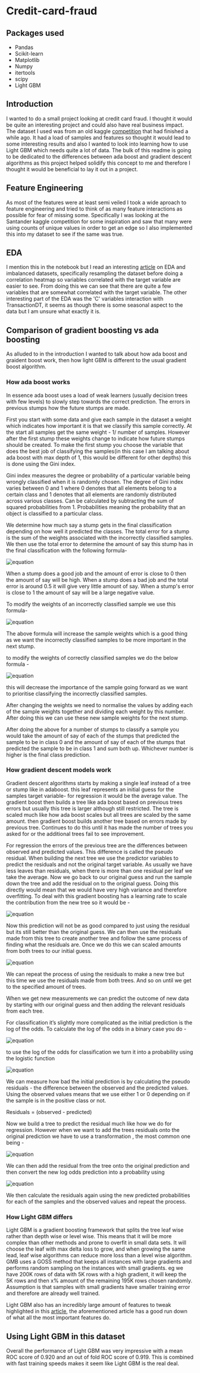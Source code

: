 # Credit-card-fraud


## Packages used

* Pandas
* Scikit-learn
* Matplotlib
* Numpy
* itertools
* scipy
* Light GBM


## Introduction

I wanted to do a small project looking at credit card fraud. I thought it would be quite an interesting project and could also have real business impact. The dataset I used was from an old kaggle [competition](https://www.kaggle.com/c/ieee-fraud-detection/overview) that had finished a while ago. It had a load of samples and features so thought it would lead to some interesting results and also I wanted to look into learning how to use Light GBM which needs quite a lot of data. The bulk of this readme is going to be dedicated to the differences between ada boost and gradient descent algorithms as this project helped solidify this concept to me and therefore I thought it would be beneficial to lay it out in a project. 

## Feature Engineering

As most of the features were at least semi veiled I took a wide aproach to feature engineering and tried to think of as many feature interactions as possible for fear of missing some. Specifically I was looking at the Santander kaggle competition for some inspiration and saw that many were using counts of unique values in order to get an edge so I also implemented this into my dataset to see if the same was true.

## EDA

I mention this in the notebook but I read an interesting [article](https://towardsdatascience.com/having-an-imbalanced-dataset-here-is-how-you-can-solve-it-1640568947eb) on EDA and imbalanced datasets, specifically resampling the dataset before doing a correlation heatmap so variables correlated with the target variable are easier to see. From doing this we can see that there are quite a few variables that are somewhat correlated with the target variable. The other interesting part of the EDA was the 'C' variables interaction with TransactionDT, it seems as though there is some seasonal aspect to the data but I am unsure what exactly it is.

## Comparison of gradient boosting vs ada boosting

As alluded to in the introduction I wanted to talk about how ada boost and graident boost work, then how light GBM is different to the usual gradient boost algorithm.

### How ada boost works

In essence ada boost uses a load of weak learners (usually decision trees with few levels) to slowly step towards the correct prediction. The errors in previous stumps how the future stumps are made. 

First you start with some data and give each sample in the dataset a weight which indicates how important it is that we classify this sample correctly. At the start all samples get the same weight - 1/ number of samples. However after the first stump these weights change to indicate how future stumps should be created. To make the first stump you choose the variable that does the best job of classifying the samples(in this case I am talking about ada boost with max depth of 1, this would be different for other depths) this is done using the Gini index. 

Gini index measures the degree or probability of a particular variable being wrongly classified when it is randomly chosen. The degree of Gini index varies between 0 and 1 where 0 denotes that all elements belong to a certain class and 1 denotes that all elements are randomly distributed across various classes. Can be calculated by subtracting the sum of squared probabilities from 1. Probabilities meaning the probability that an object is classified to a particular class.

We determine how much say a stump gets in the final classification depending on how well it predicted the classes. The total error for a stump is the sum of the weights associated with the incorrectly classified samples. We then use the total error to determine the amount of say this stump has in the final classification with the following formula-

![equation](http://www.sciweavers.org/upload/Tex2Img_1578306199/render.png)

When a stump does a good job and the amount of error is close to 0 then the amount of say will be high. When a stump does a bad job and the total error is around 0.5 it will give very little amount of say. When a stump's error is close to 1 the amount of say will be a large negative value.

To modify the weights of an incorrectly classified sample we use this formula-


![equation](http://www.sciweavers.org/upload/Tex2Img_1578252395/render.png)

The above formula will increase the sample weights which is a good thing as we want the incorrectly classified samples to be more important in the next stump.

to modify the weights of correctly classified samples we do the below formula -


![equation](http://www.sciweavers.org/upload/Tex2Img_1578252612/render.png)

this will decrease the importance of the sample going forward as we want to prioritise classifying the incorrectly classified samples.

After changing the weights we need to normalise the values by adding each of the sample weights together and dividing each weight by this number. After doing this we can use these new sample weights for the next stump.

After doing the above for a number of stumps to classify a sample you would take the amount of say of each of the stumps that predicted the sample to be in class 0 and the amount of say of each of the stumps that predicted the sample to be in class 1 and sum both up. Whichever number is higher is the final class prediction.

### How gradient descent models work

Gradient descent algorithms starts by making a single leaf instead of a tree or stump like in adaboost. this leaf represents an initial guess for the samples target variable- for regression it would be the average value. The gradient boost then builds a tree like ada boost based on previous trees errors but usually this tree is larger although still restricted. The tree is scaled much like how ada boost scales but all trees are scaled by the same amount. then gradient boost builds another tree based on errors made by previous tree. Continues to do this until it has made the number of trees you asked for or the additional trees fail to see improvement. 

For regression the errors of the previous tree are the differences between observed and predicted values. This difference is called the pseudo residual. When building the next tree we use the predictor variables to predict the residuals and not the original target variable. As usually we have less leaves than residuals, when there is more than one residual per leaf we take the average. Now we go back to our original guess and run the sample down the tree and add the residual on to the original guess. Doing this directly would mean that we would have very high variance and therefore overfitting. To deal with this gradient boosting has a learning rate to scale the contribution from the new tree so it would be -


![equation](http://www.sciweavers.org/upload/Tex2Img_1578306086/render.png)

Now this prediction will not be as good compared to just using the residual but its still better than the original guess. We can then use the residuals made from this tree to create another tree and follow the same process of finding what the residuals are. Once we do this we can scaled amounts from both trees to our initial guess.


![equation](http://www.sciweavers.org/upload/Tex2Img_1578253172/render.png)

We can repeat the process of using the residuals to make a new tree but this time we use the residuals made from both trees. And so on until we get to the specified amount of trees.

When we get new measurements we can predict the outcome of new data by starting with our original guess and then adding the relevant residuals from each tree. 


For classification it’s slightly more complicated as the initial prediction is the log of the odds. To calculate the log of the odds in a binary case you do -

![equation](http://www.sciweavers.org/upload/Tex2Img_1578253336/render.png)

to use the log of the odds for classification we turn it into a probability using the logistic function 


![equation](http://www.sciweavers.org/upload/Tex2Img_1578306290/render.png)

We can measure how bad the initial prediction is by calculating the pseudo residuals - the difference between the observed and the predicted values. Using the observed values means that we use either 1 or 0 depending on if the sample is in the positive class or not. 

Residuals = (observed - predicted)

Now we build a tree to predict the residual much like how we do for regression. However when we want to add the trees residuals onto the original prediction we have to use a transformation , the most common one being -

![equation](http://www.sciweavers.org/upload/Tex2Img_1578306350/render.png)

We can then add the residual from the tree onto the original prediction and then convert the new log odds prediction into a probability using 

![equation](http://www.sciweavers.org/upload/Tex2Img_1578253794/render.png)

We then calculate the residuals again using the new predicted probabilities for each of the samples and the observed values and repeat the process.

### How Light GBM differs

Light GBM is a gradient boosting framework that splits the tree leaf wise rather than depth wise or level wise. This means that it will be more complex than other methods and prone to overfit in small data sets. It will choose the leaf with max delta loss to grow, and when growing the same lead, leaf wise algorithms can reduce more loss than a level wise algorithm. GMB uses a GOSS method that keeps all instances with large gradients and performs random sampling on the instances with small gradients. eg we have 200K rows of data with 5K rows with a high gradient, it will keep the 5K rows and then x% amount of the remaining 195K rows chosen randomly. Assumption is that samples with small gradients have smaller training error and therefore are already well trained.

Light GBM also has an incredibly large amount of features to tweak highlighted in this [article](https://medium.com/@pushkarmandot/https-medium-com-pushkarmandot-what-is-lightgbm-how-to-implement-it-how-to-fine-tune-the-parameters-60347819b7fc), the aforementioned article has a good run down of what all the most important features do.

## Using Light GBM in this dataset

Overall the performance of Light GBM was very impressive with a mean ROC score of 0.920 and an out of fold ROC score of 0.919. This is combined with fast training speeds makes it seem like Light GBM is the real deal.


